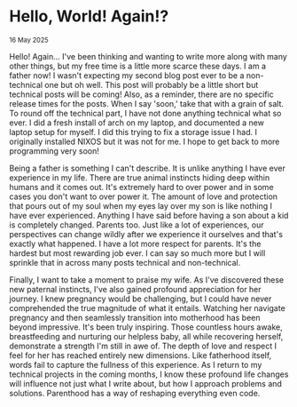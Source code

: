 # Hello, World! Again!?
<small> 16 May 2025 </small>

Hello! Again... I've been thinking and wanting to write more along with many other things, but my free time is a little more scarce these days. I am a father now! I wasn't expecting my second blog post ever to be a non-technical one but oh well. This post will probably be a little short but technical posts will be coming! Also, as a reminder, there are no specific release times for the posts. When I say 'soon,' take that with a grain of salt. To round off the technical part, I have not done anything technical what so ever. I did a fresh install of arch on my laptop, and documented a new laptop setup for myself. I did this trying to fix a storage issue I had. I originally installed NIXOS but it was not for me. I hope to get back to more programming very soon!

Being a father is something I can't describe. It is unlike anything I have ever experience in my life. There are true animal instincts hiding deep within humans and it comes out. It's extremely hard to over power and in some cases you don't want to over power it. The amount of love and protection that pours out of my soul when my eyes lay over my son is like nothing I have ever experienced. Anything I have said before having a son about a kid is completely changed. Parents too. Just like a lot of experiences, our perspectives can change wildly after we experience it ourselves and that's exactly what happened. I have a lot more respect for parents. It's the hardest but most rewarding job ever. I can say so much more but I will sprinkle that in across many posts technical and non-technical.

Finally, I want to take a moment to praise my wife. As I've discovered these new paternal instincts, I've also gained profound appreciation for her journey. I knew pregnancy would be challenging, but I could have never comprehended the true magnitude of what it entails. Watching her navigate pregnancy and then seamlessly transition into motherhood has been beyond impressive. It's been truly inspiring. Those countless hours awake, breastfeeding and nurturing our helpless baby, all while recovering herself, demonstrate a strength I'm still in awe of. The depth of love and respect I feel for her has reached entirely new dimensions. Like fatherhood itself, words fail to capture the fullness of this experience. As I return to my technical projects in the coming months, I know these profound life changes will influence not just what I write about, but how I approach problems and solutions. Parenthood has a way of reshaping everything even code.
